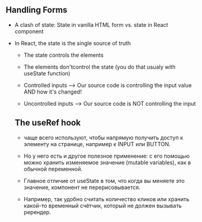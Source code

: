 ## Handling Forms 

- A clash of state: State in vanilla HTML form vs. state in React component
- In React, the state is the single source of truth
    - The state controls the elements
    - The elements don'tcontrol the state (you do that usualy with useState function)

    - Controlled inputs --> Our source code is controlling the input value AND how it's changed!
    - Uncontrolled inputs --> Our source code is NOT controlling the input 

    ## The useRef hook

   - чаще всего используют, чтобы напрямую получить доступ к элементу на странице, например к INPUT или BUTTON.

   - Но у него есть и другое полезное применение: с его помощью можно хранить изменяемое значение (mutable variables), как в обычной переменной.

   - Главное отличие от useState в том, что когда вы меняете это значение, компонент не перерисовывается.

    - Например, так удобно считать количество кликов или хранить какой-то временный счётчик, который не должен вызывать ререндер.